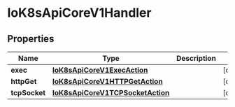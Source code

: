 
# IoK8sApiCoreV1Handler

## Properties
Name | Type | Description | Notes
------------ | ------------- | ------------- | -------------
**exec** | [**IoK8sApiCoreV1ExecAction**](IoK8sApiCoreV1ExecAction.md) |  |  [optional]
**httpGet** | [**IoK8sApiCoreV1HTTPGetAction**](IoK8sApiCoreV1HTTPGetAction.md) |  |  [optional]
**tcpSocket** | [**IoK8sApiCoreV1TCPSocketAction**](IoK8sApiCoreV1TCPSocketAction.md) |  |  [optional]



